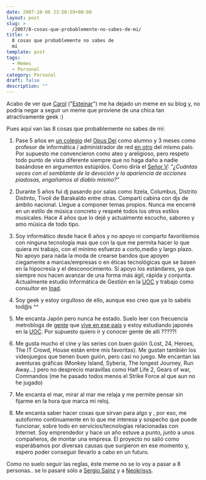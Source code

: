 ```yaml
---
date: 2007-10-06 23:50:59+00:00
layout: post
slug: >
  /2007/8-cosas-que-probablemente-no-sabes-de-mi/
title: >
  8 cosas que probablemente no sabes de
  mí
template: post
tags:
  - Memes
  - Personal
category: Personal
draft: false
description: ""
---
```


Acabo de ver que [Carol](http://esteinar.wordpress.com/) ("[Esteinar](http://esteinar.wordpress.com/2007/09/01/significado-de-stinr/)") me ha dejado un meme en su blog y, no podría negar a seguir un meme que proviene de una chica tan atractivamente geek :)

Pues aquí van las 8 cosas que probablemente no sabes de mí:



	
  1. Pase 5 años en [un colegio](http://www.gaztelueta.com) del [Opus Dei](http://www.opusdei.es/) como alumno y 3 meses como profesor de informática / administrador de red [en otro](http://www.munabe.com) del mismo palo. Por supuesto me convencieron como ateo y areligioso, pero respeto todo punto de vista diferente siempre que no haga daño a nadie basándose en argumentos estúpidos.
Como diría el [Señor V](http://es.wikipedia.org/wiki/V_de_Vendetta): _"¿Cuántas veces con el semblante de la devoción y la apariencia de acciones piadosas, engañamos al diablo mismo?"_

	
  2. Durante 5 años fuí dj pasando por salas como Itzela, Columbus, Distrito Distinto, Tivoli de Barakaldo entre otras. Compartí cabina con djs de ámbito nacional. Llegue a componer temas propios. Nunca me encerré en un estilo de música concreto y respeté todos los otros estilos musicales.
Hace 4 años que lo dejé y actualmente escucho, saboreo y amo música de todo tipo.

	
  3. Soy informático desde hace 6 años y no apoyo ni comparto favoritismos con ninguna tecnología mas que con la que me permita hacer lo que quiera mi trabajo, con el mínimo esfuerzo a corto,medio y largo plazo. No apoyo para nada la moda de crearse bandos que apoyen ciegamente a marcas/empresas o en éticas tecnológicas que se basen en la hipocresía y el desconocimiento. Sí apoyo los estándares, ya que siempre nos hacen avanzar de una forma más ágil, rápida y conjunta. Actualmente estudio Informática de Gestión en la [UOC](http://www.uoc.edu) y trabajo como consultor en [Inad](http://www.inad.es).

	
  4. Soy geek y estoy orgulloso de ello, aunque eso creo que ya lo sabéis tod@s ^^

	
  5. Me encanta Japón pero nunca he estado. Suelo leer con frecuencia metroblogs de [gente](http://www.kirainet.com) que [vive en ese país](http://www.ajapon.com/) y estoy estudiando japonés en la [UOC](http://www.uoc.edu).  Por supuesto quiero ir y conocer gente de allí ?????!

	
  6. Me gusta mucho el cine y las series con buen guión (Lost, 24, Heroes, The IT Crowd, House están entre mis favoritas). Me gustan también los videojuegos que tienen buen guión, pero casi no juego. Me encantan las aventuras gráficas (Monkey Island, Syberia, The longest Journey, Run Away...) pero no desprecio maravillas como Half Life 2, Gears of war, Commandos (me he pasado todos menos el Strike Force al que aun no he jugado)

	
  7. Me encanta el mar, mirar al mar me relaja y me permite pensar sin fijarme en la hora que marca mi reloj.

	
  8. Me encanta saber hacer cosas que sirvan para algo y , por eso, me autoformo continuamente en lo que me interesa y sospecho que puede funcionar, sobre todo en servicios/tecnologías relacionadas con Internet. Soy emprendedor y hace un año estuve a punto, junto a unos compañeros, de montar una empresa. El proyecto no salió como esperábamos por diversas causas que surgieron en ese momento y, espero poder conseguir llevarlo a cabo en un futuro.


Como no suelo seguir las reglas, éste meme no se lo voy a pasar a 8 personas.. se lo pasaré sólo a [Sergio Sainz](http://www.sergiosainz.com) y a [Neokrisys](http://www.neokrisys.com).
